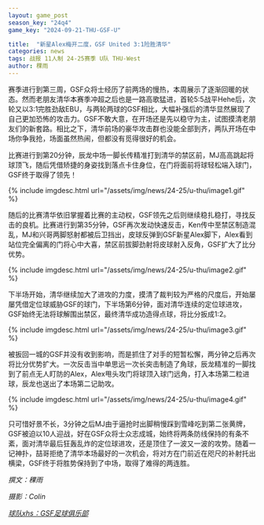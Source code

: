 ```yaml
---
layout: game_post
season_key: "24q4"
game_key: "2024-09-21-THU-GSF-U"

title:  "新星Alex梅开二度，GSF United 3:1险胜清华"
categories: news
tags: 战报 11人制 24-25赛季 U队 THU-West
author: 稞雨
---
```


赛季进行到第三周，GSF众将士经历了前两场的慢热，本周展示了逐渐回暖的状态。然而老朋友清华本赛季冲超之后也是一路高歌猛进，首轮5:5战平Hehe后，次轮又以3:1完胜劲敌EBU，与两轮两球的GSF相比，大幅补强后的清华显然展现了自己更加恐怖的攻击力。GSF不敢大意，在开场还是先以稳守为主，试图摸清老朋友们的新套路。相比之下，清华前场的豪华攻击群也没能全部到齐，两队开场在中场你争我抢，场面虽然热闹，但都没有觅得很好的机会。

比赛进行到第20分钟，辰龙中场一脚长传精准打到清华的禁区前，MJ高高跳起将球顶飞，随后凭借矫捷的身姿找到落点卡住身位，在门将面前将球轻松端入球门，GSF终于取得了领先！

{% include imgdesc.html url="/assets/img/news/24-25/u-thu/image1.gif" %}

随后的比赛清华依旧掌握着比赛的主动权，GSF领先之后则继续稳扎稳打，寻找反击的良机。比赛进行到第35分钟，GSF再次发动快速反击，Ken传中至禁区制造混乱，MJ和兴哥两脚怒射都被后卫挡出，皮球反弹到GSF新星Alex脚下，Alex看到站位完全偏离的门将心中大喜，禁区前拔脚劲射将皮球射入反角，GSF扩大了比分优势。

{% include imgdesc.html url="/assets/img/news/24-25/u-thu/image2.gif" %}

下半场开始，清华继续加大了进攻的力度，摸清了裁判较为严格的尺度后，开始屡屡凭借定位球威胁GSF的球门，下半场第6分钟，面对清华连续的定位球进攻，GSF始终无法将球解围出禁区，最终清华成功造得点球，将比分扳成1:2。

{% include imgdesc.html url="/assets/img/news/24-25/u-thu/image3.gif" %}

被扳回一城的GSF并没有收到影响，而是抓住了对手的短暂松懈，两分钟之后再次将比分优势扩大。一次反击当中单思远一次长突击制造了角球，辰龙精准的一脚找到了前点无人盯防的Alex，Alex甩头攻门将球顶入球门远角，打入本场第二粒进球，辰龙也送出了本场第二记助攻。

{% include imgdesc.html url="/assets/img/news/24-25/u-thu/image4.gif" %}

只可惜好景不长，3分钟之后MJ由于逼抢时出脚稍慢踩到雪峰吃到第二张黄牌，GSF被迫以10人迎战，好在GSF众将士众志成城，始终将两条防线保持的有条不紊，面对清华最后狂轰乱炸的定位球进攻，还是顶住了一波又一波的攻势。随着一记神扑，喆哥拒绝了清华本场最好的一次机会，将对方在门前近在咫尺的补射托出横梁，GSF终于将胜势保持到了中场，取得了难得的两连胜。

*撰文：稞雨*

*摄影：Colin*

[*球队xhs：GSF足球俱乐部*](https://www.xiaohongshu.com/user/profile/61dfc801000000001000bfa6)
